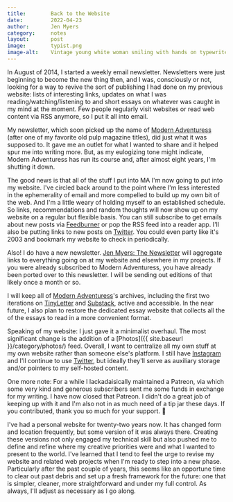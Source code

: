 ```yaml
---
title:        Back to the Website
date:         2022-04-23
author:       Jen Myers
category:     notes
layout:       post
image:        typist.png
image-alt:    Vintage young white woman smiling with hands on typewriter keys
---
```


In August of 2014, I started a weekly email newsletter. Newsletters were just beginning to become the new thing then, and I was, consciously or not, looking for a way to revive the sort of publishing I had done on my previous website: lists of interesting links, updates on what I was reading/watching/listening to and short essays on whatever was caught in my mind at the moment. Few people regularly visit websites or read web content via RSS anymore, so I put it all into email.

My newsletter, which soon picked up the name of [Modern Adventuress](https://modernadventuress.com) (after one of my favorite old pulp magazine titles), did just what it was supposed to. It gave me an outlet for what I wanted to share and it helped spur me into writing more. But, as my eulogizing tone might indicate, Modern Adventuress has run its course and, after almost eight years, I'm shutting it down.

The good news is that all of the stuff I put into MA I'm now going to put into my website. I've circled back around to the point where I'm less interested in the ephemerality of email and more compelled to build up my own bit of the web. And I'm a little weary of holding myself to an established schedule. So links, recommendations and random thoughts will now show up on my website on a regular but flexible basis. You can still subscribe to get emails about new posts via [Feedburner](https://feeds.feedburner.com/jenmyers) or pop the RSS feed into a reader app. I'll also be putting links to new posts on [Twitter](https://twitter.com/antiheroine). You could even party like it's 2003 and bookmark my website to check in periodically.

Also! I do have a new newsletter. [Jen Myers: The Newsletter](https://newsletter.jenmyers.net) will aggregate links to everything going on at my website and elsewhere in my projects. If you were already subscribed to Modern Adventuress, you have already been ported over to this newsletter. I will be sending out editions of that likely once a month or so.

I will keep all of [Modern Adventuress](https://modernadventuress.com)'s archives, including the first two iterations on [TinyLetter](http://tinyletter.com/jenmyers/archive) and [Substack](https://jenmyers.substack.com/archive), active and accessible. In the near future, I also plan to restore the dedicated essay website that collects all the of the essays to read in a more convenient format.

Speaking of my website: I just gave it a minimalist overhaul. The most significant change is the addition of a [Photos]({{ site.baseurl }}/category/photos/) feed. Overall, I want to centralize all my own stuff at my own website rather than someone else's platform. I still have [Instagram](https://instagram.com/antiheroine) and I'll continue to use [Twitter](https://twitter.com/antiheroine), but ideally they'll serve as auxiliary storage and/or pointers to my self-hosted content.

One more note: For a while I lackadaisically maintained a Patreon, via which some very kind and generous subscribers sent me some funds in exchange for my writing. I have now closed that Patreon. I didn't do a great job of keeping up with it and I'm also not in as much need of a tip jar these days. If you contributed, thank you so much for your support. 🖤

I've had a personal website for twenty-two years now. It has changed form and location frequently, but some version of it was always there. Creating these versions not only engaged my technical skill but also pushed me to define and refine where my creative priorities were and what I wanted to present to the world. I've learned that I tend to feel the urge to revise my website and related web projects when I'm ready to step into a new phase. Particularly after the past couple of years, this seems like an opportune time to clear out past debris and set up a fresh framework for the future: one that is simpler, cleaner, more straightforward and under my full control. As always, I'll adjust as necessary as I go along.
